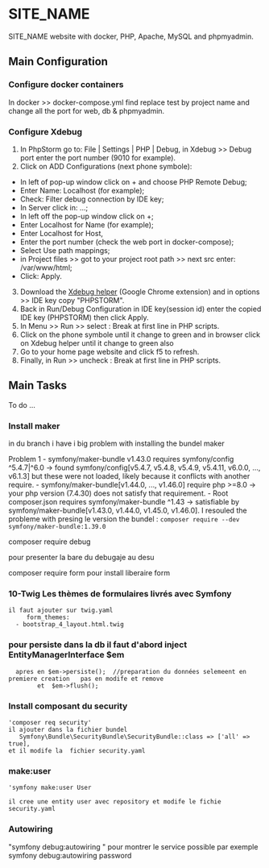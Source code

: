 # SITE_NAME

SITE_NAME website with docker, PHP, Apache, MySQL and phpmyadmin.


## Main Configuration

### Configure docker containers

In docker >> docker-compose.yml find replace test by project name and change all the port for web, db & phpmyadmin.


### Configure Xdebug

1. In PhpStorm go to: File | Settings | PHP | Debug, in Xdebug >> Debug port enter the port number (9010 for example).
2. Click on ADD Configurations (next phone symbole):
  - In left of pop-up window click on + and choose PHP Remote Debug;
  - Enter Name: Localhost (for example);
  - Check: Filter debug connection by IDE key;
  - In Server click in: ...;
  - In left off the pop-up window click on +;
  - Enter Localhost for Name (for example);
  - Enter Localhost for Host,
  - Enter the port number (check the web port in docker-compose);
  - Select Use path mappings;
  - in Project files >> got to your project root path >> next src enter: /var/www/html;
  - Click: Apply.
3. Download the [Xdebug helper](https://chrome.google.com/webstore/detail/xdebug-helper/eadndfjplgieldjbigjakmdgkmoaaaoc) (Google Chrome extension) and in options >> IDE key copy "PHPSTORM".
4. Back in Run/Debug Configuration in IDE key(session id) enter the copied IDE key (PHPSTORM) then click Apply.
5. In Menu >> Run >> select : Break at first line in PHP scripts.
6. Click on the phone symbole until it change to green and in browser click on Xdebug helper until it change to green also
7. Go to your home page website and click f5 to refresh.
8. Finally, in Run >> uncheck : Break at first line in PHP scripts.


## Main Tasks

To do ...


### Install maker
 in du branch i have i big problem with installing the bundel maker 

  Problem 1
    - symfony/maker-bundle v1.43.0 requires symfony/config ^5.4.7|^6.0 -> found symfony/config[v5.4.7, v5.4.8, v5.4.9, v5.4.11, v6.0.0, ..., v6.1.3] but these were not loaded, likely because it conflicts with another require.
    - symfony/maker-bundle[v1.44.0, ..., v1.46.0] require php >=8.0 -> your php version (7.4.30) does not satisfy that requirement.
    - Root composer.json requires symfony/maker-bundle ^1.43 -> satisfiable by symfony/maker-bundle[v1.43.0, v1.44.0, v1.45.0, v1.46.0].
 I resouled the probleme with presing le version the bundel :
     `composer require --dev symfony/maker-bundle:1.39.0`

composer require debug   

 pour presenter la bare du debugaje au desu 

 composer require form 
 pour install liberaire form

 ### 10-Twig Les thèmes de formulaires livrés avec Symfony

    il faut ajouter sur twig.yaml
         form_themes:
      - bootstrap_4_layout.html.twig 

  ### pour persiste dans la db  il faut d'abord inject EntityManagerInterface $em
      apres en $em->persiste();  //preparation du données selemeent en premiere creation   pas en modife et remove
            et  $em->flush();

  ### Install composant du security
    'composer req security'  
    il ajouter dans la fichier bundel 
       Symfony\Bundle\SecurityBundle\SecurityBundle::class => ['all' => true],
    et il modife la  fichier security.yaml

  ### make:user
    'symfony make:user User

    il cree une entity user avec repository et modife le fichie security.yaml
  ### Autowiring
   "symfony debug:autowiring "
   pour montrer le service possible par exemple symfony debug:autowiring password